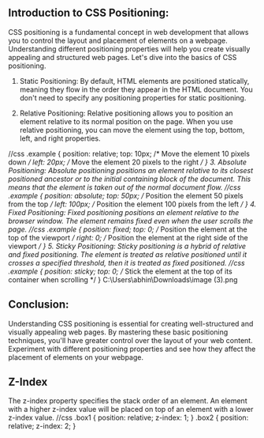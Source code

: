 ## Introduction to CSS Positioning:
CSS positioning is a fundamental concept in web development that allows you to control the layout and placement of elements on a webpage. Understanding different positioning properties will help you create visually appealing and structured web pages. Let's dive into the basics of CSS positioning.

1. Static Positioning: By default, HTML elements are positioned statically, meaning they flow in the order they appear in the HTML document. You don't need to specify any positioning properties for static positioning.

2. Relative Positioning: Relative positioning allows you to position an element relative to its normal position on the page. When you use relative positioning, you can move the element using the top, bottom, left, and right properties.

//css
.example {
  position: relative;
  top: 10px; /* Move the element 10 pixels down */
  left: 20px; /* Move the element 20 pixels to the right */
}
3. Absolute Positioning: Absolute positioning positions an element relative to its closest positioned ancestor or to the initial containing block of the document. This means that the element is taken out of the normal document flow.
//css
.example {
  position: absolute;
  top: 50px; /* Position the element 50 pixels from the top */
  left: 100px; /* Position the element 100 pixels from the left */
}
4. Fixed Positioning: Fixed positioning positions an element relative to the browser window. The element remains fixed even when the user scrolls the page.
//css
.example {
  position: fixed;
  top: 0; /* Position the element at the top of the viewport */
  right: 0; /* Position the element at the right side of the viewport */
}
5. Sticky Positioning: Sticky positioning is a hybrid of relative and fixed positioning. The element is treated as relative positioned until it crosses a specified threshold, then it is treated as fixed positioned.
//css
.example {
  position: sticky;
  top: 0; /* Stick the element at the top of its container when scrolling */
}
C:\Users\abhin\Downloads\image (3).png
## Conclusion:
Understanding CSS positioning is essential for creating well-structured and visually appealing web pages. By mastering these basic positioning techniques, you'll have greater control over the layout of your web content. Experiment with different positioning properties and see how they affect the placement of elements on your webpage.

## Z-Index
The z-index property specifies the stack order of an element. An element with a higher z-index value will be placed on top of an element with a lower z-index value.
//css
.box1 {
   position: relative;
    z-index: 1;
}
.box2 {
   position: relative;
    z-index: 2;
}